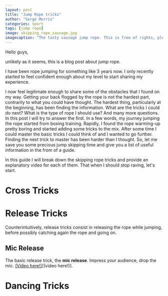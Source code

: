 ```yaml
---
layout: post
title: "Jump Rope tricks"
author: "Serge Morris"
categories: sport
tags: [jump rope]
image: skipping_rope_sausage.jpg
imagecaption: "The tasty sausage jump rope. This is free of rights, please be lenient."
---
```


Hello guys, 

unlikely as it seems, this is a blog post about jump rope. 

I have been rope jumping for something like 3 years now. I only recently started to feel confident enough about my level to start sharing my experience. 

I now feel legitimate enough to share some of the obstacles that I found on my way. Getting your back flogged by the rope is not the hardest part, contrarily to what you could have thought. 
The hardest thing, particularly at the beginning, has been finding the information. What are the tricks I could do next? What is the type of rope I should use? And many more questions. In this post I will try to answer the first. 
In a few words, my journey jumping the rope started from boxing training. Rapidly, I found the rope warming-up pretty boring and started adding some tricks to the mix. After some time I could master the basic tricks I could think of and I wanted to go further. Finding the next trick to master has been harder than I thought. So, let me save you some precious jump skipping time and give you a list of useful information in the from of a guide.

In this guide I will break down the skipping rope tricks and provide an explanatory video for each of them. 
That when I should stop raving, let's start. 

# Cross Tricks 

# Release Tricks
Counterintuitively, release tricks consist in releasing the rope while jumping, before possibly catching again the rope and going on. 

## Mic Release
The basic release trick, the **mic release**. Impress your audience, drop the mic.  <a href="https://www.youtube.com/watch?v=rg1BA59uizE" target="_blank">(Video here!)</a>[(video here!)].<!-- (https://www.youtube.com/watch?v=rg1BA59uizE). -->


# Dancing Tricks




